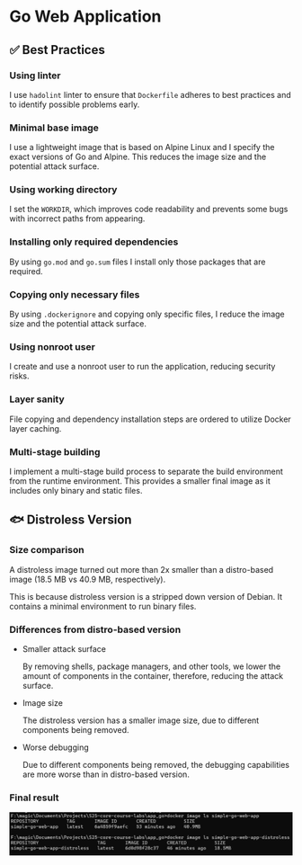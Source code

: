 # Go Web Application

## ✅ Best Practices

### Using linter

I use `hadolint` linter to ensure that `Dockerfile` adheres to best practices and to identify possible problems early.

### Minimal base image

I use a lightweight image that is based on Alpine Linux and I specify the exact versions of Go and Alpine. This reduces the image size and the potential attack surface.

### Using working directory

I set the `WORKDIR`, which improves code readability and prevents some bugs with incorrect paths from appearing.

### Installing only required dependencies

By using `go.mod` and `go.sum` files I install only those packages that are required.

### Copying only necessary files

By using `.dockerignore` and copying only specific files, I reduce the image size and the potential attack surface.

### Using nonroot user

I create and use a nonroot user to run the application, reducing security risks.

### Layer sanity

File copying and dependency installation steps are ordered to utilize Docker layer caching.

### Multi-stage building

I implement a multi-stage build process to separate the build environment from the runtime environment. This provides a smaller final image as it includes only binary and static files.

## 🐟 Distroless Version

### Size comparison

A distroless image turned out more than 2x smaller than a distro-based image (18.5 MB vs 40.9 MB, respectively).

This is because distroless version is a stripped down version of Debian. It contains a minimal environment to run binary files.

### Differences from distro-based version

- Smaller attack surface

    By removing shells, package managers, and other tools, we lower the amount of components in the container, therefore, reducing the attack surface.

- Image size

    The distroless version has a smaller image size, due to different components being removed.

- Worse debugging

    Due to different components being removed, the debugging capabilities are more worse than in distro-based version.

### Final result

![Image size comparison](media/sizes.png)
